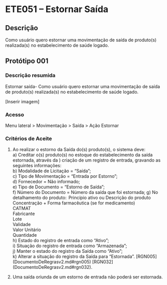 # ETE051 – Estornar Saída <!-- Estou criando do zero este .md de acordo com o docx. -->

## Descrição
Como usuário quero estornar uma movimentação de saída de produto(s) realizada(s) no estabelecimento de saúde logado. 

## Protótipo 001 

### Descrição resumida 
Estornar saída- Como usuário quero estornar uma movimentação de saída de produto(s) realizada(s) no estabelecimento de saúde logado. 

[Inserir imagem]

### Acesso 
Menu lateral > Movimentação > Saída > Ação Estornar 

### Critérios de Aceite 

<!-- NÃO TINHA DOCUMENTO, mas deve se tratar do tópico "Acesso" quando diz: "1."Não alterou. Mas está em “Acesso” " -->
<!-- 1. Não tem no documento -->
1. Ao realizar o estorno da Saída do(s) produto(s), o sistema deve:  
    a) Creditar o(s) produto(s) no estoque do estabelecimento da saída estornada, através da ) criação de um registro de entrada, gravando as seguintes informações:  
    b) Modalidade de Licitação = “Saída”;  
    c) Tipo de Movimentação = “Entrada por Estorno”;   
    d) Fornecedor = Não informado;  
    e) Tipo de Documento = “Estorno de Saída”;  
    f) Número do Documento = Número da saída que foi estornada; 
    g) No detalhamento do produto:  
        Princípio ativo ou Descrição do produto  
        Concentração + Forma farmacêutica (se for medicamento)  
        CATMAT  
        Fabricante  
        Lote  
        Validade  
        Valor Unitário  
        Quantidade   
    h) Estado do registro de entrada como “Ativo”;  
    i) Situação do registro de entrada como “Armazenada”;  
    j) Manter o estado do registro da Saída como “Ativo”;  
    k) Alterar a situação do registro da Saída para “Estornada”. [RGN005] (DocumentoDeRegrasv2.md#rgn005) [RGN032] (DocumentoDeRegrasv2.md#rgn032). 
<!-- Diz no documento apenas:  "5. Não alterou." -->
<!-- Diz no documento apenas:  "6. Não alterou." -->
<!-- Diz no documento apenas:  "7. Não alterou." -->
2. Uma saída oriunda de um estorno de entrada não poderá ser estornada. <!-- Era o critério 8 -->

 